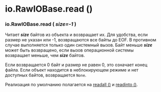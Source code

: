 # io.RawIOBase.read \(\)

### io.RawIOBase.read \( _size=-1_ \)

Читает _**size**_ байтов из объекта и возвращает их. Для удобства, если размер не указан или -1, возвращаются все байты до EOF. В противном случае выполняется только один системный вызов. Байт меньше _**size**_ может быть возвращено, если вызов операционной системы возвращает меньше, чем _**size**_ байтов.

Если возвращается 0 байт и размер не равен 0, это означает конец файла. Если объект находится в неблокирующем режиме и нет доступных байтов, возвращается `None`.

Реализация по умолчанию полагается на [readall \(\)](io.rawiobase.readall.md) и [readinto \(\)](io.rawiobase.readinto.md).

